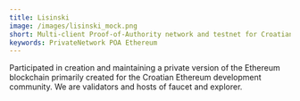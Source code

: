 ```yaml
---
title: Lisinski
image: /images/lisinski_mock.png
short: Multi-client Proof-of-Authority network and testnet for Croatian Ethereum development community
keywords: PrivateNetwork POA Ethereum
---
```


Participated in creation and maintaining a private version of the Ethereum blockchain primarily created for the Croatian Ethereum development community.
We are validators and hosts of faucet and explorer.
